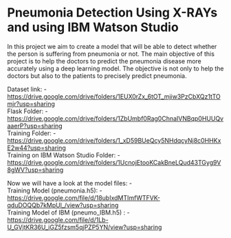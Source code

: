 # Pneumonia Detection Using X-RAYs and using IBM Watson Studio

In this project we aim to create a model that will be able to detect whether the person is suffering from pneumonia or not. The main objective of this project is to help the doctors to predict the pneumonia disease more accurately using a deep learning model. The objective is not only to help the doctors but also to the patients to precisely predict pneumonia.

Dataset link: - https://drive.google.com/drive/folders/1EUX0rZx_6tOT_mjiw3PzCbXQz1tTOmjr?usp=sharing
<br>Flask Folder: - https://drive.google.com/drive/folders/1ZbUmbf0Rag0ChnaIVNBqp0HUUQvaaerP?usp=sharing
<br>Training Folder: - https://drive.google.com/drive/folders/1_xD59BUeQcy5NHdqcyNj8c0HHKxE2w44?usp=sharing
<br>Training on IBM Watson Studio Folder: - https://drive.google.com/drive/folders/1UcnojEtooKCakBneLQud43TGyg9V8gWV?usp=sharing

Now we will have a look at the model files: - 
<br>Training Model (pneumonia.h5): - https://drive.google.com/file/d/18ubIxdMTImfWTFVK-qduDOQQb7kMpUl_/view?usp=sharing
<br>Training Model of IBM (pneumo_IBM.h5) : - https://drive.google.com/file/d/1Lb-U_GVjtKR36U_iGZ5fzsm5qjPZP5YN/view?usp=sharing
